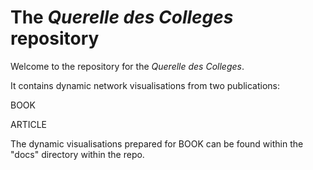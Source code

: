 # The *Querelle des Colleges* repository

Welcome to the repository for the *Querelle des Colleges*.

It contains dynamic network visualisations from two publications:

BOOK

ARTICLE 

The dynamic visualisations prepared for BOOK can be found within the "docs" directory within the repo.

 